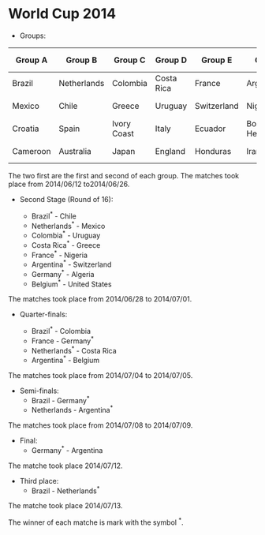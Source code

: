 
# World Cup 2014


 - Groups:

| Group A  | Group B     | Group C     | Group D    | Group E     | Group F                | Group G       | Group H     |
| -------  | -------     | ------      | -------    | -------     | -------                | ------        | -------     |
| Brazil   | Netherlands | Colombia    | Costa Rica | France      | Argentina              | Germany       | Belgium     |
| Mexico   | Chile       | Greece      | Uruguay    | Switzerland | Nigeria                | United States | Algeria     |
| Croatia  | Spain       | Ivory Coast | Italy      | Ecuador     | Bosnia and Herzegovina | Portugal      | Russia      |
| Cameroon | Australia   | Japan       | England    | Honduras    | Iran                   | Ghana         | South Korea |

The two first are the first and second of each group. The matches took place from 2014/06/12 to2014/06/26.

- Second Stage (Round of 16):

  - Brazil<sup>*</sup> - Chile
  - Netherlands<sup>*</sup> - Mexico
  - Colombia<sup>*</sup> - Uruguay
  - Costa Rica<sup>*</sup> - Greece
  - France<sup>*</sup> - Nigeria
  - Argentina<sup>*</sup> - Switzerland
  - Germany<sup>*</sup> - Algeria
  - Belgium<sup>*</sup> - United States

The matches took place from 2014/06/28 to 2014/07/01.

- Quarter-finals:

  - Brazil<sup>*</sup> - Colombia
  - France - Germany<sup>*</sup>
  - Netherlands<sup>*</sup> - Costa Rica
  - Argentina<sup>*</sup> - Belgium

The matches took place from 2014/07/04 to 2014/07/05.

- Semi-finals:
  - Brazil - Germany<sup>*</sup>
  - Netherlands - Argentina<sup>*</sup>

The matches took place from 2014/07/08 to 2014/07/09.

- Final:
  - Germany<sup>*</sup> - Argentina

The matche took place 2014/07/12.

- Third place:
  - Brazil - Netherlands<sup>*</sup>

The matche took place 2014/07/13.

The winner of each matche is mark with the symbol <sup>*</sup>.
